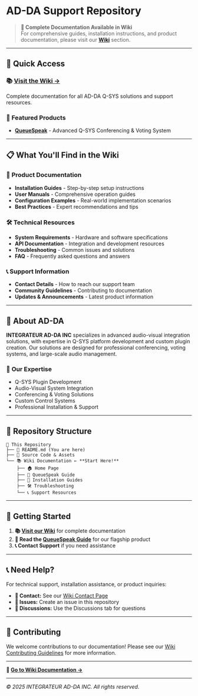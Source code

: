 # AD-DA Support Repository

> **📖 Complete Documentation Available in Wiki**  
> For comprehensive guides, installation instructions, and product documentation, please visit our **[Wiki](../../wiki)** section.

---

## 🚀 Quick Access

### 📚 **[Visit the Wiki →](../../wiki)**
Complete documentation for all AD-DA Q-SYS solutions and support resources.

### 🎯 **Featured Products**
- **[QueueSpeak](../../wiki/QueueSpeak)** - Advanced Q-SYS Conferencing & Voting System

---

## 📋 What You'll Find in the Wiki

### 🔧 **Product Documentation**
- **Installation Guides** - Step-by-step setup instructions
- **User Manuals** - Comprehensive operation guides
- **Configuration Examples** - Real-world implementation scenarios
- **Best Practices** - Expert recommendations and tips

### 🛠️ **Technical Resources**
- **System Requirements** - Hardware and software specifications
- **API Documentation** - Integration and development resources
- **Troubleshooting** - Common issues and solutions
- **FAQ** - Frequently asked questions and answers

### 📞 **Support Information**
- **Contact Details** - How to reach our support team
- **Community Guidelines** - Contributing to documentation
- **Updates & Announcements** - Latest product information

---

## 🎯 About AD-DA

**INTEGRATEUR AD-DA INC** specializes in advanced audio-visual integration solutions, with expertise in Q-SYS platform development and custom plugin creation. Our solutions are designed for professional conferencing, voting systems, and large-scale audio management.

### 🌟 **Our Expertise**
- Q-SYS Plugin Development
- Audio-Visual System Integration
- Conferencing & Voting Solutions
- Custom Control Systems
- Professional Installation & Support

---

## 📖 Repository Structure

```
📁 This Repository
├── 📄 README.md (You are here)
├── 📁 Source Code & Assets
└── 📚 Wiki Documentation ← **Start Here!**
    ├── 🏠 Home Page
    ├── 📖 QueueSpeak Guide
    ├── 🔧 Installation Guides
    ├── 🛠️ Troubleshooting
    └── 📞 Support Resources
```

---

## 🚀 Getting Started

1. **📚 [Visit our Wiki](../../wiki)** for complete documentation
2. **📖 Read the [QueueSpeak Guide](../../wiki/QueueSpeak)** for our flagship product
3. **📞 Contact Support** if you need assistance

---

## 📞 Need Help?

For technical support, installation assistance, or product inquiries:

- **📧 Contact:** See our [Wiki Contact Page](../../wiki#contact-support)
- **🐛 Issues:** Create an issue in this repository
- **💬 Discussions:** Use the Discussions tab for questions

---

## 📝 Contributing

We welcome contributions to our documentation! Please see our [Wiki Contributing Guidelines](../../wiki#contributing-to-documentation) for more information.

---

**🔗 [Go to Wiki Documentation →](../../wiki)**

---

*© 2025 INTEGRATEUR AD-DA INC. All rights reserved.*
